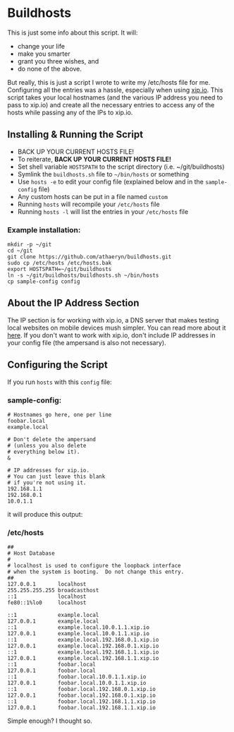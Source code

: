 Buildhosts
=========

This is just some info about this script. It will:

+ change your life
+ make you smarter
+ grant you three wishes, and
+ do none of the above.

But really, this is just a script I wrote to write my /etc/hosts file for me.
Configuring all the entries was a hassle, especially when using [xip.io](http://xip.io).
This script takes your local hostnames (and the various IP address you need to pass
to xip.io) and create all the necessary entries to access any of the hosts while
passing any of the IPs to xip.io.

Installing & Running the Script
-------------------------------

+ BACK UP YOUR CURRENT HOSTS FILE!
+ To reiterate, **BACK UP YOUR CURRENT HOSTS FILE!**
+ Set shell variable `HOSTSPATH` to the script directory (i.e. ~/git/buildhosts)
+ Symlink the `buildhosts.sh` file to `~/bin/hosts` or something
+ Use `hosts -e` to edit your config file (explained below and in the `sample-config` file)
+ Any custom hosts can be put in a file named `custom`
+ Running `hosts` will recompile your `/etc/hosts` file
+ Running `hosts -l` will list the entries in your `/etc/hosts` file

### Example installation:
    mkdir -p ~/git
    cd ~/git
    git clone https://github.com/athaeryn/buildhosts.git
    sudo cp /etc/hosts /etc/hosts.bak
    export HOSTSPATH=~/git/buildhosts
    ln -s ~/git/buildhosts/buildhosts.sh ~/bin/hosts
    cp sample-config config


About the IP Address Section
----------------------------

The IP section is for working with xip.io, a DNS server that makes testing local
websites on mobile devices mush simpler. You can read more about it [here](http://xip.io).
If you don't want to work with xip.io, don't include IP addresses in your config file (the ampersand is also not necessary).

Configuring the Script
----------------------

If you run `hosts` with this `config` file:

### sample-config:

    # Hostnames go here, one per line
    foobar.local
    example.local

    # Don't delete the ampersand
    # (unless you also delete
    # everything below it).
    &

    # IP addresses for xip.io.
    # You can just leave this blank
    # if you're not using it.
    192.168.1.1
    192.168.0.1
    10.0.1.1

it will produce this output:

### /etc/hosts
    ##
    # Host Database
    #
    # localhost is used to configure the loopback interface
    # when the system is booting.  Do not change this entry.
    ##
    127.0.0.1       localhost
    255.255.255.255 broadcasthost
    ::1             localhost
    fe80::1%lo0     localhost
    
    ::1             example.local
    127.0.0.1       example.local
    ::1             example.local.10.0.1.1.xip.io
    127.0.0.1       example.local.10.0.1.1.xip.io
    ::1             example.local.192.168.0.1.xip.io
    127.0.0.1       example.local.192.168.0.1.xip.io
    ::1             example.local.192.168.1.1.xip.io
    127.0.0.1       example.local.192.168.1.1.xip.io
    ::1             foobar.local
    127.0.0.1       foobar.local
    ::1             foobar.local.10.0.1.1.xip.io
    127.0.0.1       foobar.local.10.0.1.1.xip.io
    ::1             foobar.local.192.168.0.1.xip.io
    127.0.0.1       foobar.local.192.168.0.1.xip.io
    ::1             foobar.local.192.168.1.1.xip.io
    127.0.0.1       foobar.local.192.168.1.1.xip.io

Simple enough? I thought so.
